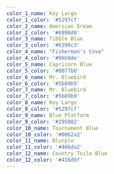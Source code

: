 ```yaml
---
color_1_name: Key Largo
color_1_color: '#5297cf'
color_2_name: American Dream
color_2_color: '#6998d0'
color_3_name: Tibble Blue
color_3_color: '#6390c3'
color_4_name: "Fisherman's Cove"
color_4_color: '#86b8de'
color_5_name: Capricorn Blue
color_5_color: '#0077b0'
color_6_name: Mr. Bluebird
color_6_color: '#5b89b9'
color_7_name: Mr. Bluebird
color_7_color: '#5b89b9'
color_8_name: Key Largo
color_8_color: '#5297cf'
color_9_name: Blue Platform
color_9_color: '#295082'
color_10_name: Tournament Blue
color_10_color: '#0062a2'
color_11_name: Blurple
color_11_color: '#406da2'
color_12_name: Country Toile Blue
color_12_color: '#416d9f'
---
```

